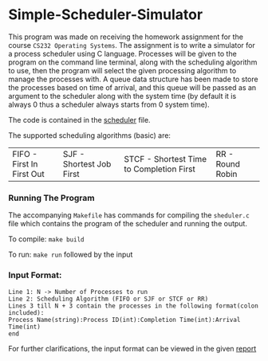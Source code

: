 # Simple-Scheduler-Simulator

This program was made on receiving the homework assignment for the course ```CS232 Operating Systems```. The assignment is to write a simulator for a process scheduler using C language. Processes will be given to the program on the command line terminal, along with the scheduling algorithm to use, then the program will select the given processing algorithm to manage the processes with. A queue data structure has been made to store the processes based on time of arrival, and this queue will be passed as an argument to the scheduler along with the system time (by default it is always 0 thus a scheduler always starts from 0 system time).

The code is contained in the [scheduler](scheduler.c) file.

The supported scheduling algorithms (basic) are:
<table>
    <tr>
        <td>FIFO - First In First Out</td>
        <td>SJF - Shortest Job First</td>
        <td>STCF - Shortest Time to Completion First</td>
        <td>RR - Round Robin</td>
    </tr>
</table>

### Running The Program
The accompanying ```Makefile``` has commands for compiling the ```sheduler.c``` file which contains the program of the scheduler and running the output.

To compile: 
```make build```

To run:
```make run```
followed by the input

### Input Format:
    Line 1: N -> Number of Processes to run
    Line 2: Scheduling Algorithm (FIFO or SJF or STCF or RR)
    Lines 3 till N + 3 contain the processes in the following format(colon included):
    Process Name(string):Process ID(int):Completion Time(int):Arrival Time(int)
    end

For further clarifications, the input format can be viewed in the given [report](report.pdf)


